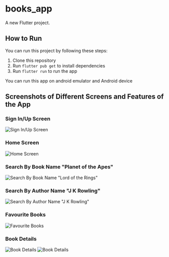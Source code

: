 # books_app

A new Flutter project.

## How to Run

You can run this project by following these steps:

1. Clone this repository
2. Run `flutter pub get` to install dependencies
3. Run `flutter run` to run the app

You can run this app on android emulator and Android device

## Screenshots of Different Screens and Features of the App

### Sign In/Up Screen

![Sign In/Up Screen]('./screenshots/a.png')

### Home Screen

![Home Screen]('./screenshots/b.png')

### Search By Book Name "Planet of the Apes"

![Search By Book Name "Lord of the Rings"]('./screenshots/c.png')

### Search By Author Name "J K Rowling"

![Search By Author Name "J K Rowling"]('./screenshots/d.png')

### Favourite Books

![Favourite Books]('./screenshots/e.png')

### Book Details

![Book Details]('./screenshots/f.png')
![Book Details]('./screenshots/g.png')
